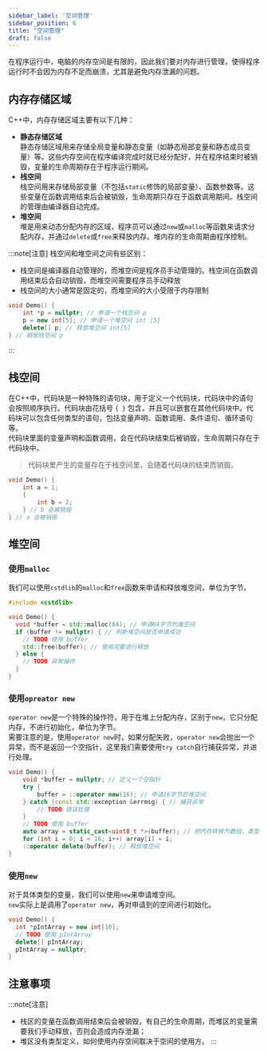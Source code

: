 ```yaml
---
sidebar_label: '空间管理'
sidebar_position: 6
title: "空间管理"
draft: false
---
```


在程序运行中，电脑的内存空间是有限的，因此我们要对内存进行管理，使得程序运行时不会因为内存不足而崩溃，尤其是避免内存泄漏的问题。


## 内存存储区域

C++中，内存存储区域主要有以下几种：
* **静态存储区域**  
  静态存储区域用来存储全局变量和静态变量（如静态局部变量和静态成员变量）等。这些内存空间在程序编译完成时就已经分配好，并在程序结束时被销毁，变量的生命周期存在于程序运行期间。
* **栈空间**  
  栈空间用来存储局部变量（不包括`static`修饰的局部变量）、函数参数等。这些变量在函数调用结束后会被销毁，生命周期只存在于函数调用期间。栈空间的管理由编译器自动完成。
* **堆空间**  
  堆是用来动态分配内存的区域，程序员可以通过`new`或`malloc`等函数来请求分配内存，并通过`delete`或`free`来释放内存。堆内存的生命周期由程序控制。

:::note[注意]
栈空间和堆空间之间有些区别：
* 栈空间是编译器自动管理的，而堆空间是程序员手动管理的。栈空间在函数调用结束后会自动销毁，而堆空间需要程序员手动释放
* 栈空间的大小通常是固定的，而堆空间的大小受限于内存限制
```cpp
void Demo() {
    int *p = nullptr; // 申请一个栈空间 p
    p = new int[5]; // 申请一个堆空间 int [5]
    delete[] p; // 释放堆空间 int[5]
} // 销毁栈空间 p
```
:::

## 栈空间

在C++中，代码块是一种特殊的语句块，用于定义一个代码块，代码块中的语句会按照顺序执行。代码块由花括号 `{ }` 包含，并且可以嵌套在其他代码块中。代码块可以包含任何类型的语句，包括变量声明、函数调用、条件语句、循环语句等。  
代码块里面的变量声明和函数调用，会在代码块结束后被销毁，生命周期只存在于代码块中。
> 代码块里产生的变量存在于栈空间里，会随着代码块的结束而销毁。
```cpp
void Demo() {
    int a = 1;
    {
        int b = 2;
    } // b 会被销毁
} // a 会被销毁
```

## 堆空间

### 使用`malloc`
我们可以使用`cstdlib`的`malloc`和`free`函数来申请和释放堆空间，单位为字节。
```cpp
#include <cstdlib>

void Demo() {
  void *buffer = std::malloc(64); // 申请64字节的堆空间
  if (buffer != nullptr) { // 判断堆空间是否申请成功
    // TODO 使用 buffer
    std::free(buffer); // 使用完要进行释放
  } else {
    // TODO 异常操作
  }
}
```

### 使用`opreator new`
`operator new`是一个特殊的操作符，用于在堆上分配内存，区别于`new`，它只分配内存，不进行初始化，单位为字节。  
需要注意的是，使用`operator new`时，如果分配失败，`operator new`会抛出一个异常，而不是返回一个空指针，这里我们需要使用`try catch`自行捕获异常，并进行处理。
```cpp
void Demo() {
    void *buffer = nullptr; // 定义一个空指针
    try {
        buffer = ::operator new(16); // 申请16字节的堆空间
    } catch (const std::exception &errmsg) { // 捕获异常
        // TODO 错误处理
    }
    // TODO 使用 buffer
    auto array = static_cast<uint8_t *>(buffer); // 把内存转换为数组，类型为uint8_t
    for (int i = 0; i < 16; i++) array[i] = i;
    ::operator delete(buffer); // 释放堆空间
}
```

### 使用`new`
对于具体类型的变量，我们可以使用`new`来申请堆空间。  
`new`实际上是调用了`operator new`，再对申请到的空间进行初始化。
```cpp
void Demo() {
  int *pIntArray = new int[10];
  // TODO 使用 pIntArray
  delete[] pIntArray;
  pIntArray = nullptr;
}
```

## 注意事项
:::note[注意]
* 栈区的变量在函数调用结束后会被销毁，有自己的生命周期，而堆区的变量需要我们手动释放，否则会造成内存泄漏；
* 堆区没有类型定义，如何使用内存空间取决于空间的使用方。
:::
